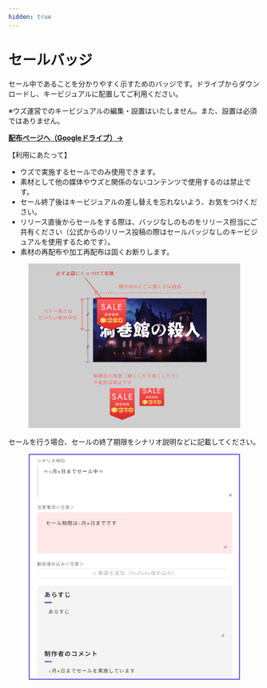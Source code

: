 ```yaml
---
hidden: true
---
```


# セールバッジ

セール中であることを分かりやすく示すためのバッジです。ドライブからダウンロードし、キービジュアルに配置してご利用ください。

※ウズ運営でのキービジュアルの編集・設置はいたしません。また、設置は必須ではありません。



[**配布ページへ（Googleドライブ）→**](https://drive.google.com/drive/folders/1j35k8yNtRkDh4mZPxp2LjHRbpiLqXjjQ?usp=drive_link)



【利用にあたって】

* ウズで実施するセールでのみ使用できます。
* 素材として他の媒体やウズと関係のないコンテンツで使用するのは禁止です。
* セール終了後はキービジュアルの差し替えを忘れないよう、お気をつけください。
* リリース直後からセールをする際は、バッジなしのものをリリース担当にご共有ください（公式からのリリース投稿の際はセールバッジなしのキービジュアルを使用するためです）。
* 素材の再配布や加工再配布は固くお断りします。

<figure><img src="../.gitbook/assets/セールバッジ使用方法.png" alt=""><figcaption></figcaption></figure>

セールを行う場合、セールの終了期限をシナリオ説明などに記載してください。

<figure><img src="../.gitbook/assets/image (161).png" alt=""><figcaption></figcaption></figure>

